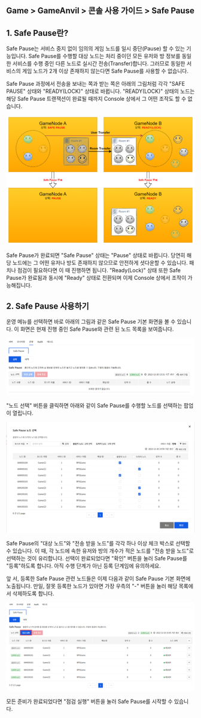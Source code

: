 ## Game > GameAnvil > 콘솔 사용 가이드 > Safe Pause

## 1. Safe Pause란?

Safe Pause는 서비스 중지 없이 임의의 게임 노드를 일시 중단(Pause) 할 수 있는 기능입니다. Safe Pause를 수행할 대상 노드는 처리 중이던 모든 유저와 방 정보를 동일한 서비스를 수행 중인 다른 노드로 실시간 전송(Transfer)합니다. 그러므로 동일한 서비스의 게임 노드가 2개 이상 존재하지 않는다면 Safe Pause를 사용할 수 없습니다.

Safe Pause 과정에서 전송을 보내는 쪽과 받는 쪽은 아래의 그림처럼 각각 "SAFE PAUSE" 상태와 "READY(LOCK)" 상태로 바뀝니다. "READY(LOCK)" 상태의 노드는 해당 Safe Pause 트랜잭션이 완료될 때까지 Console 상에서 그 어떤 조작도 할 수 없습니다.

![그림](./images/console/safe-pause/safe-pause-state.png)

Safe Pause가 완료되면 "Safe Pause" 상태는 "Pause" 상태로 바뀝니다. 당연히 해당 노드에는 그 어떤 유저나 방도 존재하지 않으므로 안전하게 셧다운할 수 있습니다. 패치나 점검이 필요하다면 이 때 진행하면 됩니다. "Ready(Lock)" 상태 또한 Safe Pause가 완료됨과 동시에 "Ready" 상태로 전환되며 이제 Console 상에서 조작이 가능해집니다.

## 2. Safe Pause 사용하기

운영 메뉴를 선택하면 바로 아래의 그림과 같은 Safe Pause 기본 화면을 볼 수 있습니다. 이 화면은 현재 진행 중인 Safe Pause와 관련 된 노드 목록을 보여줍니다.

![그림](./images/console/safe-pause/safe-pause.png)

"노드 선택" 버튼을 클릭하면 아래와 같이 Safe Pause를 수행할 노드를 선택하는 팝업이 열립니다.

![그림](./images/console/safe-pause/node-selection.png)

Safe Pause의 "대상 노드"와 "전송 받을 노드"를 각각 하나 이상 체크 박스로 선택할 수 있습니다. 이 때, 각 노드에 속한 유저와 방의 개수가 적은 노드를 "전송 받을 노드"로 선택하는 것이 유리합니다. 선택이 완료되었다면 "확인" 버튼을 눌러 Safe Pause를 "등록"하도록 합니다. 아직 수행 단계가 아닌 등록 단계임에 유의하세요.

앞 서, 등록한 Safe Pause 관련 노드들은 이제 다음과 같이 Safe Pause 기본 화면에 노출됩니다. 만일, 잘못 등록한 노드가 있아면 가장 우측의 "-" 버튼을 눌러 해당 목록에서 삭제하도록 합니다.

![그림](./images/console/safe-pause/start.png)

모든 준비가 완료되었다면 "점검 실행" 버튼을 눌러 Safe Pause를 시작할 수 있습니다.

